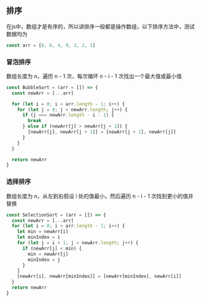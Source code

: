## 排序

在js中，数组才是有序的，所以讲排序一般都是操作数组，以下排序方法中，测试数据均为
```js
const arr = [8, 6, 4, 9, 3, 2, 1]
```

### 冒泡排序

数组长度为 n，遍历 n - 1 次，每次循环 n - i - 1 次找出一个最大值或最小值

```js
const BubbleSort = (arr = []) => {
  const newArr = [...arr]

  for (let i = 0; i < arr.length - 1; i++) {
    for (let j = 0; j < newArr.length; j++) {
      if (j === newArr.length - i - 1) {
        break
      } else if (newArr[j] > newArr[j + 1]) {
        [newArr[j], newArr[j + 1]] = [newArr[j + 1], newArr[j]]
      }
    }
  }

  return newArr
}
```

### 选择排序

数组长度为 n，从左到右假设 i 处的值最小，然后遍历 n - i - 1 次找到更小的值并替换

```js
const SelectionSort = (arr = []) => {
  const newArr = [...arr]
  for (let i = 0; i < arr.length - 1; i++) {
    let min = newArr[i]
    let minIndex = i
    for (let j = i + 1; j < newArr.length; j++) {
      if (newArr[j] < min) {
        min = newArr[j]
        minIndex = j
      }
    }
    [newArr[i], newArr[minIndex]] = [newArr[minIndex], newArr[i]]
  }
  return newArr
}
```
